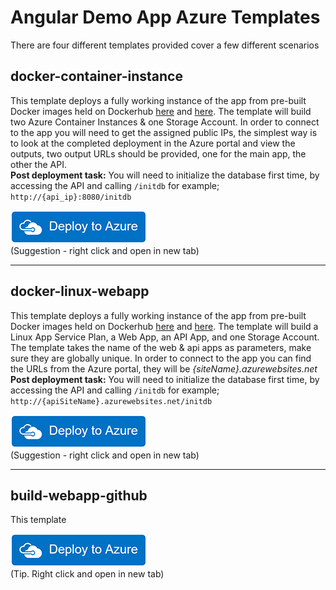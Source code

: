 # Angular Demo App Azure Templates
There are four different templates provided cover a few different scenarios

## docker-container-instance
This template deploys a fully working instance of the app from pre-built Docker images held on Dockerhub [here](https://hub.docker.com/r/bencuk/angular-demoapp/) and [here](https://hub.docker.com/r/bencuk/angular-demoapp-api/). The template will build two Azure Container Instances & one Storage Account. In order to connect to the app you will need to get the assigned public IPs, the simplest way is to look at the completed deployment in the Azure portal and view the outputs, two output URLs should be provided, one for the main app, the other the API.  
**Post deployment task:** You will need to initialize the database first time, by accessing the API and calling `/initdb` for example; `http://{api_ip}:8080/initdb`

[![deploy](azuredeploy.png)](https://portal.azure.com/#create/Microsoft.Template/uri/https%3A%2F%2Fraw.githubusercontent.com%2Fbenc-uk%2Fangular-demoapp%2Fmaster%2Fazure-deploy%2Fdocker-container-instance%2Fazuredeploy.json)  
(Suggestion - right click and open in new tab)

---

## docker-linux-webapp
This template deploys a fully working instance of the app from pre-built Docker images held on Dockerhub [here](https://hub.docker.com/r/bencuk/angular-demoapp/) and [here](https://hub.docker.com/r/bencuk/angular-demoapp-api/). The template will build a Linux App Service Plan, a Web App, an API App, and one Storage Account. The template takes the name of the web & api apps as parameters, make sure they are globally unique. In order to connect to the app you can find the URLs from the Azure portal, they will be *{siteName}.azurewebsites.net*
**Post deployment task:** You will need to initialize the database first time, by accessing the API and calling `/initdb` for example; `http://{apiSiteName}.azurewebsites.net/initdb`

[![deploy](azuredeploy.png)](https://portal.azure.com/#create/Microsoft.Template/uri/https%3A%2F%2Fraw.githubusercontent.com%2Fbenc-uk%2Fangular-demoapp%2Fmaster%2Fazure-deploy%2Fdocker-linux-webapp%2Fazuredeploy.json)  
(Suggestion - right click and open in new tab)

---
## build-webapp-github
This template 

[![deploy](azuredeploy.png)](https://portal.azure.com/#create/Microsoft.Template/uri/https%3A%2F%2Fraw.githubusercontent.com%2Fbenc-uk%2Fgoat-bot%2Fmaster%2Fazure%2Fazuredeploy.json)  
(Tip. Right click and open in new tab)

